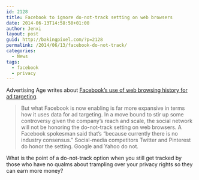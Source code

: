 ```yaml
---
id: 2128
title: Facebook to ignore do-not-track setting on web browsers
date: 2014-06-13T14:58:50+01:00
author: Jenxi
layout: post
guid: http://bakingpixel.com/?p=2128
permalink: /2014/06/13/facebook-do-not-track/
categories:
  - News
tags:
  - facebook
  - privacy
---
```

Advertising Age writes about [Facebook’s use of web browsing history for ad targeting](http://adage.com/article/digital/facebook-web-browsing-history-ad-targeting/293656/).

> But what Facebook is now enabling is far more expansive in terms how it uses data for ad targeting. In a move bound to stir up some controversy given the company&#8217;s reach and scale, the social network will not be honoring the do-not-track setting on web browsers. A Facebook spokesman said that&#8217;s &#8220;because currently there is no industry consensus.&#8221; Social-media competitors Twitter and Pinterest do honor the setting. Google and Yahoo do not. 

What is the point of a do-not-track option when you still get tracked by those who have no qualms about trampling over your privacy rights so they can earn more money?